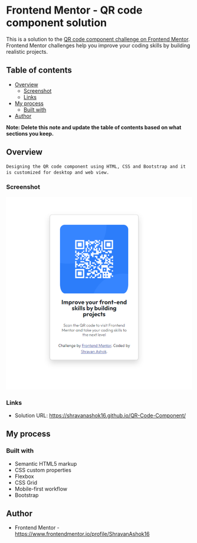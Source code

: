 # Frontend Mentor - QR code component solution

This is a solution to the [QR code component challenge on Frontend Mentor](https://www.frontendmentor.io/challenges/qr-code-component-iux_sIO_H). Frontend Mentor challenges help you improve your coding skills by building realistic projects.

## Table of contents

- [Overview](#overview)
    - [Screenshot](#screenshot)
    - [Links](#links)
- [My process](#my-process)
    - [Built with](#built-with)
- [Author](#author)

**Note: Delete this note and update the table of contents based on what sections you keep.**

## Overview
    Designing the QR code component using HTML, CSS and Bootstrap and it is customized for desktop and web view.
### Screenshot

![](./images/SolutionImage.png)

### Links

- Solution URL: https://shravanashok16.github.io/QR-Code-Component/

## My process

### Built with

- Semantic HTML5 markup
- CSS custom properties
- Flexbox
- CSS Grid
- Mobile-first workflow
- Bootstrap

## Author

- Frontend Mentor - https://www.frontendmentor.io/profile/ShravanAshok16
